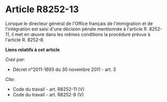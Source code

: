 # Article R8252-13

Lorsque le directeur général de l'Office français de l'immigration et de l'intégration est saisi d'une décision pénale
mentionnée à l'article R. 8252-11, il met en œuvre dans les mêmes conditions la procédure prévue à l'article R. 8252-8.

**Liens relatifs à cet article**

_Créé par_:

  - Décret n°2011-1693 du 30 novembre 2011 - art. 3

_Cite_:

  - Code du travail - art. R8252-11 (V)
  - Code du travail - art. R8252-8 (V)
